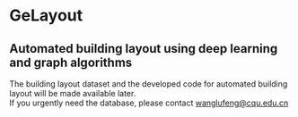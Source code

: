 # GeLayout
## Automated building layout using deep learning and graph algorithms
The building layout dataset and the developed code for automated building layout will be made available later.<br>
If you urgently need the database, please contact <wanglufeng@cqu.edu.cn>
